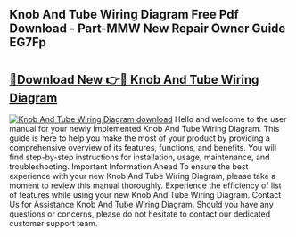 ## Knob And Tube Wiring Diagram Free Pdf Download - Part-MMW New Repair Owner Guide EG7Fp

# <h2><a href="http://dfmqzd.blite.top/?on=Knob+And+Tube+Wiring+Diagram">🔗Download New 👉🔴 Knob And Tube Wiring Diagram</a></h2>

[![Knob And Tube Wiring Diagram download](https://i.imgur.com/lujVjoI.png)](http://dfmqzd.blite.top/?on=Knob+And+Tube+Wiring+Diagram)
Hello and welcome to the user manual for your newly implemented Knob And Tube Wiring Diagram. This guide is here to help you make the most of your product by providing a comprehensive overview of its features, functions, and benefits. You will find step-by-step instructions for installation, usage, maintenance, and troubleshooting. Important Information Ahead To ensure the best experience with your new Knob And Tube Wiring Diagram, please take a moment to review this manual thoroughly. Experience the efficiency of list of features while using your new Knob And Tube Wiring Diagram. Contact Us for Assistance Knob And Tube Wiring Diagram. Should you have any questions or concerns, please do not hesitate to contact our dedicated customer support team.
